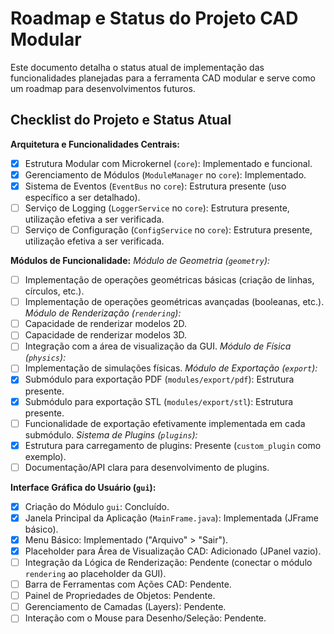 # Roadmap e Status do Projeto CAD Modular

Este documento detalha o status atual de implementação das funcionalidades planejadas para a ferramenta CAD modular e serve como um roadmap para desenvolvimentos futuros.

## Checklist do Projeto e Status Atual

**Arquitetura e Funcionalidades Centrais:**
- [X] Estrutura Modular com Microkernel (`core`): Implementado e funcional.
- [X] Gerenciamento de Módulos (`ModuleManager` no `core`): Implementado.
- [X] Sistema de Eventos (`EventBus` no `core`): Estrutura presente (uso específico a ser detalhado).
- [ ] Serviço de Logging (`LoggerService` no `core`): Estrutura presente, utilização efetiva a ser verificada.
- [ ] Serviço de Configuração (`ConfigService` no `core`): Estrutura presente, utilização efetiva a ser verificada.

**Módulos de Funcionalidade:**
*Módulo de Geometria (`geometry`):*
- [ ] Implementação de operações geométricas básicas (criação de linhas, círculos, etc.).
- [ ] Implementação de operações geométricas avançadas (booleanas, etc.).
*Módulo de Renderização (`rendering`):*
- [ ] Capacidade de renderizar modelos 2D.
- [ ] Capacidade de renderizar modelos 3D.
- [ ] Integração com a área de visualização da GUI.
*Módulo de Física (`physics`):*
- [ ] Implementação de simulações físicas.
*Módulo de Exportação (`export`):*
- [X] Submódulo para exportação PDF (`modules/export/pdf`): Estrutura presente.
- [X] Submódulo para exportação STL (`modules/export/stl`): Estrutura presente.
- [ ] Funcionalidade de exportação efetivamente implementada em cada submódulo.
*Sistema de Plugins (`plugins`):*
- [X] Estrutura para carregamento de plugins: Presente (`custom_plugin` como exemplo).
- [ ] Documentação/API clara para desenvolvimento de plugins.

**Interface Gráfica do Usuário (`gui`):**
- [X] Criação do Módulo `gui`: Concluído.
- [X] Janela Principal da Aplicação (`MainFrame.java`): Implementada (JFrame básico).
- [X] Menu Básico: Implementado ("Arquivo" > "Sair").
- [X] Placeholder para Área de Visualização CAD: Adicionado (JPanel vazio).
- [ ] Integração da Lógica de Renderização: Pendente (conectar o módulo `rendering` ao placeholder da GUI).
- [ ] Barra de Ferramentas com Ações CAD: Pendente.
- [ ] Painel de Propriedades de Objetos: Pendente.
- [ ] Gerenciamento de Camadas (Layers): Pendente.
- [ ] Interação com o Mouse para Desenho/Seleção: Pendente.
